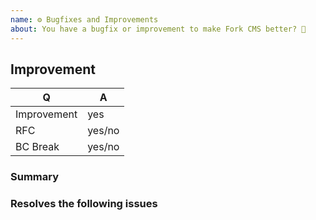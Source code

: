 ```yaml
---
name: ⚙ Bugfixes and Improvements
about: You have a bugfix or improvement to make Fork CMS better? 🎁
---
```


## Improvement

<!-- Fill in the relevant information below to help triage your contribution. -->

| Q           | A      |
| ----------- | ------ |
| Improvement | yes    |
| RFC         | yes/no |
| BC Break    | yes/no |

### Summary

<!-- Provide a summary of the improvement you are submitting. -->

### Resolves the following issues

<!-- List the hashes of the issues that this pull request resolves if their are issues for it. -->
<!-- Use the following format: fixes #[issue_number] -->
